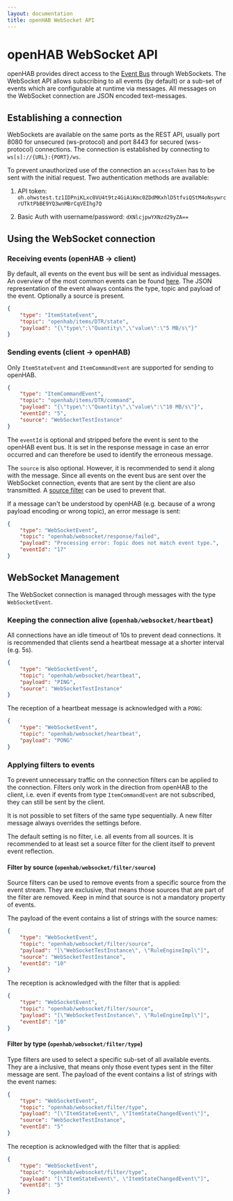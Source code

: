 ```yaml
---
layout: documentation
title: openHAB WebSocket API
---
```


# openHAB WebSocket API

openHAB provides direct access to the [Event Bus](../developer/utils/events.html) through WebSockets.
The WebSocket API allows subscribing to all events (by default) or a sub-set of events which are configurable at runtime via messages.
All messages on the WebSocket connection are JSON encoded text-messages.

## Establishing a connection

WebSockets are available on the same ports as the REST API, usually port 8080 for unsecured (ws-protocol) and port 8443 for secured (wss-protocol) connections.
The connection is established by connecting to  `ws[s]://{URL}:{PORT}/ws`.

To prevent unauthorized use of the connection an `accessToken` has to be sent with the initial request.
Two authentication methods are available:

1. API token: `oh.ohwstest.tz1IDPniKLxc0VU4t9tz4GiAiKmc0ZDdMKxhlD5tfviQStM4oNsywrcrUTktPbBE9YQ3wnMBrCqVEIhg7Q`

1. Basic Auth with username/password: `dXNlcjpwYXNzd29yZA==`

## Using the WebSocket connection

### Receiving events (openHAB -> client)

By default, all events on the event bus will be sent as individual messages.
An overview of the most common events can be found [here](../developer/utils/events.html#the-core-events).
The JSON representation of the event always contains the type, topic and payload of the event.
Optionally a source is present.

```json
{
    "type": "ItemStateEvent",
    "topic": "openhab/items/DTR/state",
    "payload": "{\"type\":\"Quantity\",\"value\":\"5 MB/s\"}"
}
```

### Sending events (client -> openHAB)

Only `ItemStateEvent` and `ItemCommandEvent` are supported for sending to openHAB.

```json
{
    "type": "ItemCommandEvent",
    "topic": "openhab/items/DTR/command",
    "payload": "{\"type\":\"Quantity\",\"value\":\"10 MB/s\"}",
    "eventId": "5",
    "source": "WebSocketTestInstance"
}
```

The `eventId` is optional and stripped before the event is sent to the openHAB event bus.
It is set in the response message in case an error occurred and can therefore be used to identify the erroneous message.

The `source` is also optional.
However, it is recommended to send it along with the message.
Since all events on the event bus are sent over the WebSocket connection, events that are sent by the client are also transmitted.
A [source filter](#filter-by-source-openhabwebsocketfiltersource) can be used to prevent that.

If a message can't be understood by openHAB (e.g. because of a wrong payload encoding or wrong topic), an error message is sent:

```json
{
    "type": "WebSocketEvent",
    "topic": "openhab/websocket/response/failed",
    "payload": "Processing error: Topic does not match event type.",
    "eventId": "17"
}
```

## WebSocket Management

The WebSocket connection is managed through messages with the type `WebSocketEvent`.

### Keeping the connection alive (`openhab/websocket/heartbeat`)

All connections have an idle timeout of 10s to prevent dead connections.
It is recommended that clients send a heartbeat message at a shorter interval (e.g. 5s).

```json
{
    "type": "WebSocketEvent",
    "topic": "openhab/websocket/heartbeat",
    "payload": "PING",
    "source": "WebSocketTestInstance"
}
```

The reception of a heartbeat message is acknowledged with a `PONG`:

```json
{
    "type": "WebSocketEvent",
    "topic": "openhab/websocket/heartbeat",
    "payload": "PONG"
}
```

### Applying filters to events

To prevent unnecessary traffic on the connection filters can be applied to the connection.
Filters only work in the direction from openHAB to the client, i.e. even if events from type `ItemCommandEvent` are not subscribed, they can still be sent by the client.

It is not possible to set filters of the same type sequentially.
A new filter message always overrides the settings before.

The default setting is no filter, i.e. all events from all sources.
It is recommended to at least set a source filter for the client itself to prevent event reflection.

#### Filter by source (`openhab/websocket/filter/source`)

Source filters can be used to remove events from a specific source from the event stream.
They are exclusive, that means those sources that are part of the filter are removed.
Keep in mind that source is not a mandatory property of events.

The payload of the event contains a list of strings with the source names:

```json
{
    "type": "WebSocketEvent",
    "topic": "openhab/websocket/filter/source",
    "payload": "[\"WebSocketTestInstance\", \"RuleEngineImpl\"]",
    "source": "WebSocketTestInstance",
    "eventId": "10"
}
```

The reception is acknowledged with the filter that is applied:

```json
{
    "type": "WebSocketEvent",
    "topic": "openhab/websocket/filter/source",
    "payload": "[\"WebSocketTestInstance\", \"RuleEngineImpl\"]",
    "eventId": "10"
}
```

#### Filter by type (`openhab/websocket/filter/type`)

Type filters are used to select a specific sub-set of all available events.
They are a inclusive, that means only those event types sent in the filter message are sent.
The payload of the event contains a list of strings with the event names:

```json
{
    "type": "WebSocketEvent",
    "topic": "openhab/websocket/filter/type",
    "payload": "[\"ItemStateEvent\", \"ItemStateChangedEvent\"]",
    "source": "WebSocketTestInstance",
    "eventId": "5"
}
```

The reception is acknowledged with the filter that is applied:

```json
{
    "type": "WebSocketEvent",
    "topic": "openhab/websocket/filter/type",
    "payload": "[\"ItemStateEvent\", \"ItemStateChangedEvent\"]",
    "eventId": "5"
}
```
